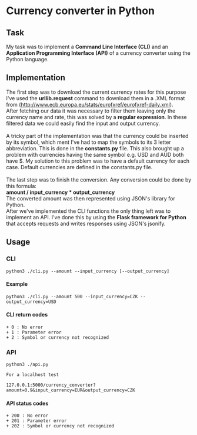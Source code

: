 # Currency converter in Python
## Task
My task was to implement a **Command Line Interface (CLI)** and an **Application Programming Interface (API)** of a currency converter using the Python language.
## Implementation
The first step was to download the current currency rates for this purpose I've used the **urllib.request** command to download them in a .XML format from (http://www.ecb.europa.eu/stats/eurofxref/eurofxref-daily.xml).
<br>
After fetching our data it was necessary to filter them leaving only the currency name and rate, this was solved by a **regular expression**. In these filtered data we could easily find the input and output currency.  
<br>
A tricky part of the implementation was that the currency could be inserted by its symbol, which ment I've had to map the symbols to its 3 letter abbreviation. This is done in the **constants.py** file. This also brought up a problem with currencies having the same symbol e.g. USD and AUD both have $. My solution to this problem was to have a default currency for each case. Default currencies are defined in the constants.py file.  
<br>
The last step was to finish the conversion. Any conversion could be done by this formula:  
**amount / input_currency * output_currency**
<br>
The converted amount was then represented using JSON's library for Python.
<br>
After we've implemented the CLI functions the only thing left was to implement an API. I've done this by using the **Flask framework for Python** that accepts requests and writes responses using JSON's jsonify.
## Usage
### CLI

	python3 ./cli.py --amount --input_currency [--output_currency]  

#### Example

	python3 ./cli.py --amount 500 --input_currency=CZK --output_currency=USD

#### CLI return codes
	+ 0 : No error
	+ 1 : Parameter error
	+ 2 : Symbol or currency not recognized
### API
	python3 ./api.py

	For a localhost test

	127.0.0.1:5000/currency_converter?amount=0.9&input_currency=EUR&output_currency=CZK
#### API status codes
	+ 200 : No error
	+ 201 : Parameter error
	+ 202 : Symbol or currency not recognized
